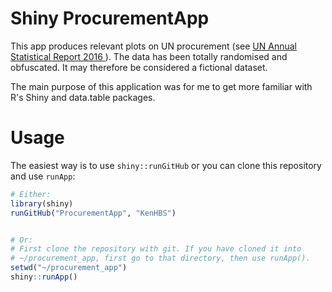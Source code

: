 # Shiny ProcurementApp

This app produces relevant plots on UN procurement (see <a href="https://www.ungm.org/Areas/Public/Downloads/ASR/2016/Document/Procurement%20profiles%20of%20Member%20states%202016%20-%20ENGLISH.pdf"> UN Annual Statistical Report 2016 </a>).
The data has been totally randomised and obfuscated. It may therefore be considered a fictional dataset. 

The main purpose of this application was for me to get more familiar with R's Shiny and data.table packages. 

# Usage

The easiest way is to use `shiny::runGitHub` or you can clone this repository and use `runApp`:

```R
# Either:
library(shiny)
runGitHub("ProcurementApp", "KenHBS")


# Or:
# First clone the repository with git. If you have cloned it into
# ~/procurement_app, first go to that directory, then use runApp().
setwd("~/procurement_app")
shiny::runApp()

```

